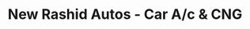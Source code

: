 ---
title: "New Rashid Autos - Car A/c & CNG"
url: /karachi/new-rashid-autos-car-a-c-and-cng/
shop: car repair
---